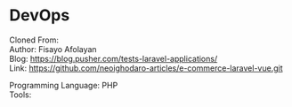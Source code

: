 # DevOps

Cloned From: <br>
Author: Fisayo Afolayan <br>
Blog: https://blog.pusher.com/tests-laravel-applications/ <br>
Link: https://github.com/neoighodaro-articles/e-commerce-laravel-vue.git <br>

Programming Language: PHP <br>
Tools:

